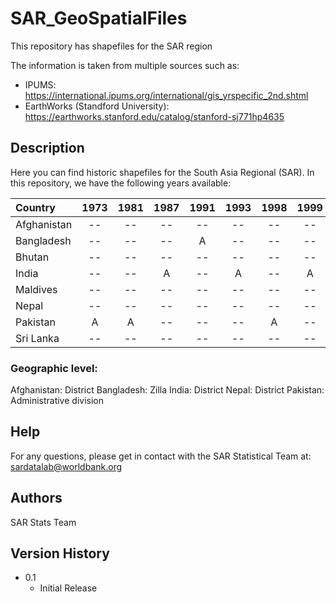 # SAR_GeoSpatialFiles
This repository has shapefiles for the SAR region

The information is taken from multiple sources such as:
* IPUMS: https://international.ipums.org/international/gis_yrspecific_2nd.shtml
* EarthWorks (Standford University): https://earthworks.stanford.edu/catalog/stanford-sj771hp4635


## Description
Here you can find historic shapefiles for the South Asia Regional (SAR). 
In this repository, we have the following years available:


| Country      | 1973   | 1981  | 1987  | 1991   | 1993      | 1998  | 1999      | 2001    |   2004  | 2009  |2011    | 2012   | 2015   | 2016  |
| :----        | :----: | :----:| :----: | :----:  |  :----:  | :----: | :----:   | :----: | :----: | :----: | :----: | :----: | :----: | :----: | 
| Afghanistan  |   --   | --    | --    | --      | --       | --     | --       | --       | --    | --     |A       | --      | --     | -- |
| Bangladesh   |   --   | --    | --    | A      | --       | --     | --       |  --      | --     | --     | A      | --     | --     |  A |
| Bhutan       |   --   | --    | --    | --      | --       | --     | --       |  --     |  --    | --     |--      | --     | A      | -- |
| India        |   --   | --    | A    | --      | A         | --     | A       |  --      |  A     | A      | --     |--      | --     | -- |
| Maldives     |   --   | --    | --    | --      | --       | --     | --       |  --     |  --    | --     | --     |--      | A      | -- |
| Nepal        |   --   | --    | --    | --      | --       | --     | --       |  A      |  --    |--      |A       |--      | --     | -- |
| Pakistan     |   A    | A     | --    | --      | --       | A     | --       |  --      |  --    |--      |--      |A       | --     | -- |
| Sri Lanka    |   --   | --    | --    | --      | --       | --     | --       |  --     |  --    |--      |--      |--      | A      | -- |

### Geographic level:
Afghanistan: District
Bangladesh:  Zilla
India:       District
Nepal:       District
Pakistan:    Administrative division

## Help
For any questions, please get in contact with the SAR Statistical Team at: sardatalab@worldbank.org

## Authors
SAR Stats Team

## Version History
* 0.1
    * Initial Release
